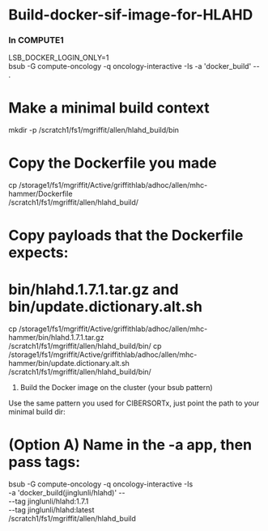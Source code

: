 # Build-docker-sif-image-for-HLAHD


### In COMPUTE1 
LSB_DOCKER_LOGIN_ONLY=1 \
  bsub -G compute-oncology -q oncology-interactive -Is -a 'docker_build' -- .



# Make a minimal build context
mkdir -p /scratch1/fs1/mgriffit/allen/hlahd_build/bin

# Copy the Dockerfile you made
cp /storage1/fs1/mgriffit/Active/griffithlab/adhoc/allen/mhc-hammer/Dockerfile \
   /scratch1/fs1/mgriffit/allen/hlahd_build/

# Copy payloads that the Dockerfile expects:
#   bin/hlahd.1.7.1.tar.gz  and  bin/update.dictionary.alt.sh
cp /storage1/fs1/mgriffit/Active/griffithlab/adhoc/allen/mhc-hammer/bin/hlahd.1.7.1.tar.gz \
   /scratch1/fs1/mgriffit/allen/hlahd_build/bin/
cp /storage1/fs1/mgriffit/Active/griffithlab/adhoc/allen/mhc-hammer/bin/update.dictionary.alt.sh \
   /scratch1/fs1/mgriffit/allen/hlahd_build/bin/



   1) Build the Docker image on the cluster (your bsub pattern)

Use the same pattern you used for CIBERSORTx, just point the path to your minimal build dir:

# (Option A) Name in the -a app, then pass tags:
bsub -G compute-oncology -q oncology-interactive -Is \
  -a 'docker_build(jinglunli/hlahd)' -- \
  --tag jinglunli/hlahd:1.7.1 \
  --tag jinglunli/hlahd:latest \
  /scratch1/fs1/mgriffit/allen/hlahd_build
